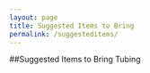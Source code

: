 ```yaml
---
layout: page
title: Suggested Items to Bring
permalink: /suggesteditems/
---
```


##Suggested Items to Bring Tubing
